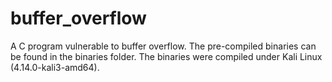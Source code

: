 # buffer_overflow
A C program vulnerable to buffer overflow.
The pre-compiled binaries can be found in the binaries folder. The binaries were compiled under Kali Linux (4.14.0-kali3-amd64). 
